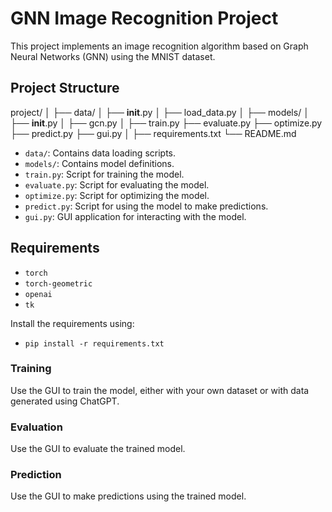 # GNN Image Recognition Project

This project implements an image recognition algorithm based on Graph Neural Networks (GNN) using the MNIST dataset.

## Project Structure


project/
│
├── data/
│   ├── __init__.py
│   ├── load_data.py
│
├── models/
│   ├── __init__.py
│   ├── gcn.py
│
├── train.py
├── evaluate.py
├── optimize.py
├── predict.py
├── gui.py
│
├── requirements.txt
└── README.md


- `data/`: Contains data loading scripts.
- `models/`: Contains model definitions.
- `train.py`: Script for training the model.
- `evaluate.py`: Script for evaluating the model.
- `optimize.py`: Script for optimizing the model.
- `predict.py`: Script for using the model to make predictions.
- `gui.py`: GUI application for interacting with the model.

## Requirements

- `torch`
- `torch-geometric`
- `openai`
- `tk`

Install the requirements using:
- `pip install -r requirements.txt`


### Training

Use the GUI to train the model, either with your own dataset or with data generated using ChatGPT.

### Evaluation

Use the GUI to evaluate the trained model.

### Prediction

Use the GUI to make predictions using the trained model.


